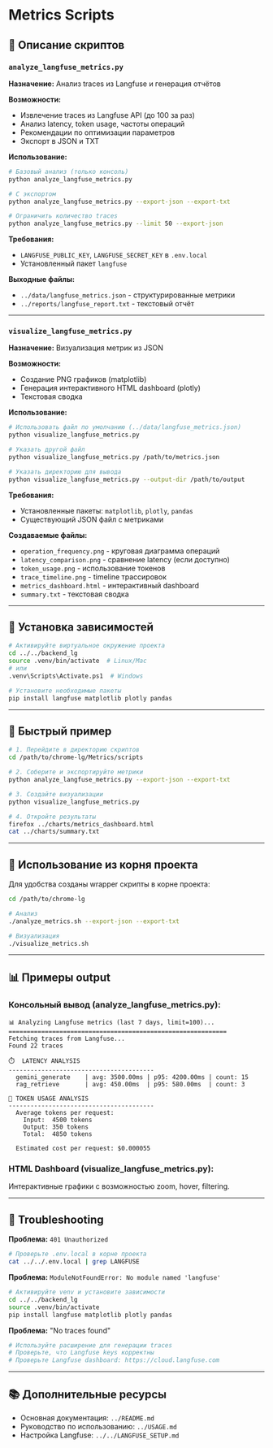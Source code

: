 # Metrics Scripts

## 📝 Описание скриптов

### `analyze_langfuse_metrics.py`

**Назначение:** Анализ traces из Langfuse и генерация отчётов

**Возможности:**
- Извлечение traces из Langfuse API (до 100 за раз)
- Анализ latency, token usage, частоты операций
- Рекомендации по оптимизации параметров
- Экспорт в JSON и TXT

**Использование:**
```bash
# Базовый анализ (только консоль)
python analyze_langfuse_metrics.py

# С экспортом
python analyze_langfuse_metrics.py --export-json --export-txt

# Ограничить количество traces
python analyze_langfuse_metrics.py --limit 50 --export-json
```

**Требования:**
- `LANGFUSE_PUBLIC_KEY`, `LANGFUSE_SECRET_KEY` в `.env.local`
- Установленный пакет `langfuse`

**Выходные файлы:**
- `../data/langfuse_metrics.json` - структурированные метрики
- `../reports/langfuse_report.txt` - текстовый отчёт

---

### `visualize_langfuse_metrics.py`

**Назначение:** Визуализация метрик из JSON

**Возможности:**
- Создание PNG графиков (matplotlib)
- Генерация интерактивного HTML dashboard (plotly)
- Текстовая сводка

**Использование:**
```bash
# Использовать файл по умолчанию (../data/langfuse_metrics.json)
python visualize_langfuse_metrics.py

# Указать другой файл
python visualize_langfuse_metrics.py /path/to/metrics.json

# Указать директорию для вывода
python visualize_langfuse_metrics.py --output-dir /path/to/output
```

**Требования:**
- Установленные пакеты: `matplotlib`, `plotly`, `pandas`
- Существующий JSON файл с метриками

**Создаваемые файлы:**
- `operation_frequency.png` - круговая диаграмма операций
- `latency_comparison.png` - сравнение latency (если доступно)
- `token_usage.png` - использование токенов
- `trace_timeline.png` - timeline трассировок
- `metrics_dashboard.html` - интерактивный dashboard
- `summary.txt` - текстовая сводка

---

## 🔧 Установка зависимостей

```bash
# Активируйте виртуальное окружение проекта
cd ../../backend_lg
source .venv/bin/activate  # Linux/Mac
# или
.venv\Scripts\Activate.ps1  # Windows

# Установите необходимые пакеты
pip install langfuse matplotlib plotly pandas
```

---

## 🚀 Быстрый пример

```bash
# 1. Перейдите в директорию скриптов
cd /path/to/chrome-lg/Metrics/scripts

# 2. Соберите и экспортируйте метрики
python analyze_langfuse_metrics.py --export-json --export-txt

# 3. Создайте визуализации
python visualize_langfuse_metrics.py

# 4. Откройте результаты
firefox ../charts/metrics_dashboard.html
cat ../charts/summary.txt
```

---

## 🎯 Использование из корня проекта

Для удобства созданы wrapper скрипты в корне проекта:

```bash
cd /path/to/chrome-lg

# Анализ
./analyze_metrics.sh --export-json --export-txt

# Визуализация
./visualize_metrics.sh
```

---

## 📊 Примеры output

### Консольный вывод (analyze_langfuse_metrics.py):
```
📊 Analyzing Langfuse metrics (last 7 days, limit=100)...
============================================================
Fetching traces from Langfuse...
Found 22 traces

⏱️  LATENCY ANALYSIS
----------------------------------------
  gemini_generate    | avg: 3500.00ms | p95: 4200.00ms | count: 15
  rag_retrieve       | avg: 450.00ms  | p95: 580.00ms  | count: 3

🔢 TOKEN USAGE ANALYSIS
----------------------------------------
  Average tokens per request:
    Input:  4500 tokens
    Output: 350 tokens
    Total:  4850 tokens

  Estimated cost per request: $0.000055
```

### HTML Dashboard (visualize_langfuse_metrics.py):
Интерактивные графики с возможностью zoom, hover, filtering.

---

## 🐛 Troubleshooting

**Проблема:** `401 Unauthorized`
```bash
# Проверьте .env.local в корне проекта
cat ../../.env.local | grep LANGFUSE
```

**Проблема:** `ModuleNotFoundError: No module named 'langfuse'`
```bash
# Активируйте venv и установите зависимости
cd ../../backend_lg
source .venv/bin/activate
pip install langfuse matplotlib plotly pandas
```

**Проблема:** "No traces found"
```bash
# Используйте расширение для генерации traces
# Проверьте, что Langfuse keys корректны
# Проверьте Langfuse dashboard: https://cloud.langfuse.com
```

---

## 📚 Дополнительные ресурсы

- Основная документация: `../README.md`
- Руководство по использованию: `../USAGE.md`
- Настройка Langfuse: `../../LANGFUSE_SETUP.md`




